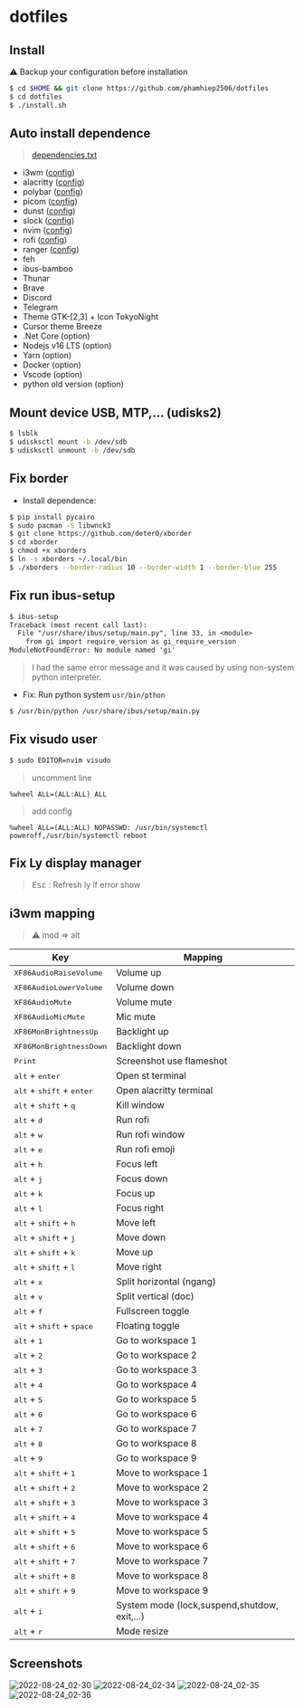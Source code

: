 # dotfiles

## Install
:warning: Backup your configuration before installation

```bash
$ cd $HOME && git clone https://github.com/phamhiep2506/dotfiles
$ cd dotfiles
$ ./install.sh
```

## Auto install dependence
> [dependencies.txt](https://github.com/phamhiep2506/dotfiles/blob/master/dependencies.txt)
- i3wm ([config](https://github.com/phamhiep2506/dotfiles/tree/master/.config/i3))
- alacritty ([config](https://github.com/phamhiep2506/dotfiles/tree/master/.config/alacritty))
- polybar ([config](https://github.com/phamhiep2506/dotfiles/tree/master/.config/polybar))
- picom ([config](https://github.com/phamhiep2506/dotfiles/tree/master/.config/picom))
- dunst ([config](https://github.com/phamhiep2506/dotfiles/tree/master/.config/dunst))
- slock ([config](https://github.com/phamhiep2506/dotfiles/tree/master/slock))
- nvim ([config](https://github.com/phamhiep2506/dotfiles/tree/master/.config/nvim))
- rofi ([config](https://github.com/phamhiep2506/dotfiles/tree/master/.config/rofi))
- ranger ([config](https://github.com/phamhiep2506/dotfiles/tree/master/.config/ranger))
- feh
- ibus-bamboo
- Thunar
- Brave
- Discord
- Telegram
- Theme GTK-[2,3] + Icon TokyoNight
- Cursor theme Breeze
- .Net Core (option)
- Nodejs v16 LTS (option)
- Yarn (option)
- Docker (option)
- Vscode (option)
- python old version (option)

## Mount device USB, MTP,... (udisks2)
```bash
$ lsblk
$ udisksctl mount -b /dev/sdb
$ udisksctl unmount -b /dev/sdb
```

## Fix border
- Install dependence:
```bash
$ pip install pycairo
$ sudo pacman -S libwnck3
$ git clone https://github.com/deter0/xborder
$ cd xborder
$ chmod +x xborders
$ ln -s xborders ~/.local/bin
$ ./xborders --border-radius 10 --border-width 1 --border-blue 255
```

## Fix run ibus-setup
```txt
$ ibus-setup
Traceback (most recent call last):
  File "/usr/share/ibus/setup/main.py", line 33, in <module>
    from gi import require_version as gi_require_version
ModuleNotFoundError: No module named 'gi'
```
> I had the same error message and it was caused by using non-system python interpreter.

- Fix: Run python system `usr/bin/pthon`
```bash
$ /usr/bin/python /usr/share/ibus/setup/main.py
```

## Fix visudo user
```bash
$ sudo EDITOR=nvim visudo
```
> uncomment line
```config
%wheel ALL=(ALL:ALL) ALL
```
> add config
```config
%wheel ALL=(ALL:ALL) NOPASSWD: /usr/bin/systemctl poweroff,/usr/bin/systemctl reboot
```

## Fix Ly display manager
> <kbd>Esc</kbd> : Refresh ly if error show

## i3wm mapping

> :warning: mod => alt

| Key                                                  | Mapping                  |
| ---                                                  | ---                      |
| <kbd>XF86AudioRaiseVolume</kbd>                      | Volume up                |
| <kbd>XF86AudioLowerVolume</kbd>                      | Volume down              |
| <kbd>XF86AudioMute</kbd>                             | Volume mute              |
| <kbd>XF86AudioMicMute</kbd>                          | Mic mute                 |
| <kbd>XF86MonBrightnessUp</kbd>                       | Backlight up             |
| <kbd>XF86MonBrightnessDown</kbd>                     | Backlight down           |
| <kbd>Print</kbd>                                     | Screenshot use flameshot |
| <kbd>alt</kbd> + <kbd>enter</kbd>                    | Open st terminal         |
| <kbd>alt</kbd> + <kbd>shift</kbd> + <kbd>enter</kbd> | Open alacritty terminal  |
| <kbd>alt</kbd> + <kbd>shift</kbd> + <kbd>q</kbd>     | Kill window              |
| <kbd>alt</kbd> + <kbd>d</kbd>                        | Run rofi                 |
| <kbd>alt</kbd> + <kbd>w</kbd>                        | Run rofi window          |
| <kbd>alt</kbd> + <kbd>e</kbd>                        | Run rofi emoji           |
| <kbd>alt</kbd> + <kbd>h</kbd>                        | Focus left               |
| <kbd>alt</kbd> + <kbd>j</kbd>                        | Focus down               |
| <kbd>alt</kbd> + <kbd>k</kbd>                        | Focus up                 |
| <kbd>alt</kbd> + <kbd>l</kbd>                        | Focus right              |
| <kbd>alt</kbd> + <kbd>shift</kbd> + <kbd>h</kbd>     | Move left                |
| <kbd>alt</kbd> + <kbd>shift</kbd> + <kbd>j</kbd>     | Move down                |
| <kbd>alt</kbd> + <kbd>shift</kbd> + <kbd>k</kbd>     | Move up                  |
| <kbd>alt</kbd> + <kbd>shift</kbd> + <kbd>l</kbd>     | Move right               |
| <kbd>alt</kbd> + <kbd>x</kbd>                        | Split horizontal (ngang) |
| <kbd>alt</kbd> + <kbd>v</kbd>                        | Split vertical (doc)     |
| <kbd>alt</kbd> + <kbd>f</kbd>                        | Fullscreen toggle        |
| <kbd>alt</kbd> + <kbd>shift</kbd> + <kbd>space</kbd> | Floating toggle          |
| <kbd>alt</kbd> + <kbd>1</kbd>                        | Go to workspace 1        |
| <kbd>alt</kbd> + <kbd>2</kbd>                        | Go to workspace 2        |
| <kbd>alt</kbd> + <kbd>3</kbd>                        | Go to workspace 3        |
| <kbd>alt</kbd> + <kbd>4</kbd>                        | Go to workspace 4        |
| <kbd>alt</kbd> + <kbd>5</kbd>                        | Go to workspace 5        |
| <kbd>alt</kbd> + <kbd>6</kbd>                        | Go to workspace 6        |
| <kbd>alt</kbd> + <kbd>7</kbd>                        | Go to workspace 7        |
| <kbd>alt</kbd> + <kbd>8</kbd>                        | Go to workspace 8        |
| <kbd>alt</kbd> + <kbd>9</kbd>                        | Go to workspace 9        |
| <kbd>alt</kbd> + <kbd>shift</kbd> + <kbd>1</kbd>     | Move to workspace 1      |
| <kbd>alt</kbd> + <kbd>shift</kbd> + <kbd>2</kbd>     | Move to workspace 2      |
| <kbd>alt</kbd> + <kbd>shift</kbd> + <kbd>3</kbd>     | Move to workspace 3      |
| <kbd>alt</kbd> + <kbd>shift</kbd> + <kbd>4</kbd>     | Move to workspace 4      |
| <kbd>alt</kbd> + <kbd>shift</kbd> + <kbd>5</kbd>     | Move to workspace 5      |
| <kbd>alt</kbd> + <kbd>shift</kbd> + <kbd>6</kbd>     | Move to workspace 6      |
| <kbd>alt</kbd> + <kbd>shift</kbd> + <kbd>7</kbd>     | Move to workspace 7      |
| <kbd>alt</kbd> + <kbd>shift</kbd> + <kbd>8</kbd>     | Move to workspace 8      |
| <kbd>alt</kbd> + <kbd>shift</kbd> + <kbd>9</kbd>     | Move to workspace 9      |
| <kbd>alt</kbd> + <kbd>i</kbd>                        | System mode (lock,suspend,shutdow, exit,...) |
| <kbd>alt</kbd> + <kbd>r</kbd>                        | Mode resize              |

## Screenshots
![2022-08-24_02-30](https://user-images.githubusercontent.com/64464369/186250868-e335a6ce-158d-408e-8695-5057d2d072a1.png)
![2022-08-24_02-34](https://user-images.githubusercontent.com/64464369/186250895-c7703c0e-69a1-4a84-a01a-3142665adf9f.png)
![2022-08-24_02-35](https://user-images.githubusercontent.com/64464369/186250910-54a75794-739a-4b14-a355-76061cd51a76.png)
![2022-08-24_02-36](https://user-images.githubusercontent.com/64464369/186250930-964beaff-0145-4d65-9369-db61b58e07a7.png)

